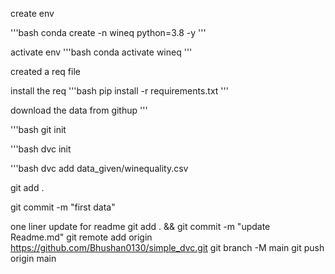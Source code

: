 create env

'''bash
conda create -n wineq python=3.8 -y
'''

activate env 
'''bash
conda activate wineq
'''


created a req file

install the req
'''bash
pip install -r requirements.txt
'''

download the data from
githup
'''

'''bash
git init

'''bash
dvc init

'''bash
dvc add data_given/winequality.csv

git add . 

git commit -m "first data"

one liner update for readme
git add . && git commit -m "update Readme.md"
git remote add origin https://github.com/Bhushan0130/simple_dvc.git
git branch -M main
git push origin main